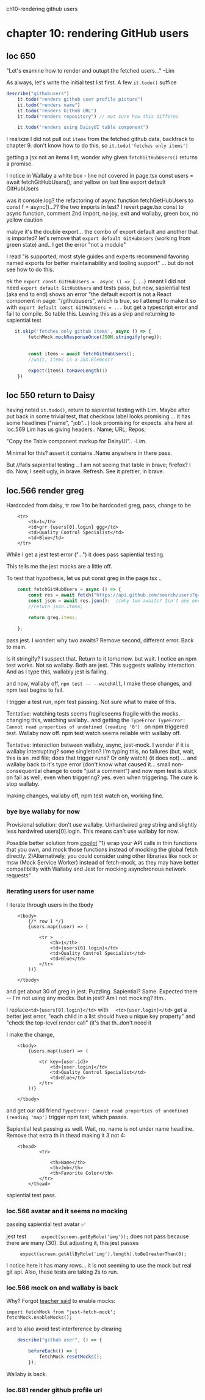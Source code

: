 ch10-rendering github users
# chapter 10: rendering GitHub users

## loc 650

"Let's examine how to render and outupt the fetched users..." -Lim

As always, let's write the initial test list first. A few ```it.todo()``` suffice
```ts
describe("githubusers")
    it.todo("renders github user profile picture")
    it.todo("renders name")
    it.todo("renders GitHub URL")
    it.todo("renders repository") // not sure how this differes

    it.todo("renders using DaisyUI table component")


```

I realixze I did not pull out ```items``` from the fetched github data, backtrack to chapter 9. don't know how to do this, so ```it.todo('fetches only items')```

getting a jsx not an items list; wonder why given ```fetchGitHubUsers()``` returns a promise.

I notice in Wallaby a white box - line not covered in page.tsx
    const users = await fetchGitHubUsers();
and yellow on last line
    export default GitHubUsers

was it console.log? the refactoring of async function fetchGetHubUsers to const f = async()...?? the two imports in test?  I revert page.tsx const to async function, comment 2nd import, no joy, exit and  wallaby, green box, no yellow caution

mabye it's the double export... the combo of export default and another that is imported?
let's remove that ```export default GitHubUsers``` (working from green state) and.. I get the error "not a module"

I read "is supported, most style guides and experts recommend favoring named exports for better maintainability and tooling support" ... but do not see how to do this.

ok the ```export const GitHubUsers =  async () => {...}```  meant I did not need ```export default GitHubUsers``` and tests pass, but now, sapiential test (aka end to end) shows an error "the default export is not a React component in page: "/githubusers", which is true, so I attempt to make it so with ```export default const GitHubUsers = ...``` but get a typescript error and fail to compile. So table this. Leaving this as a skip and returning to sapiential test

```ts
   it.skip('fetches only github items', async () => {
        fetchMock.mockResponseOnce(JSON.stringify(greg));
        

        const items = await fetchGitHubUsers(); 
        //wait, items is a JSX.Element?

        expect(items).toHaveLength(1)
    })
```

## loc 550 return to Daisy

having noted ```it.todo()```, return to sapiential testing with Lim.  Maybe after put back in some trivial test, that checkbox label looks promising ... it has some headlines ("name", "job"...) look proomising for expects. aha here at loc.569 Lim has us giving headers.. Name; URL; Repos;


"Copy the Table component markup for DaisyUI".. -Lim.  

Minimal for this? assert it contains..Name anywhere in there
pass.

But //fails sapiential testing .. I am not seeing that table in brave; firefox? I do. Now, I seeit ugly, in brave. Refresh. See it prettier, in brave.

## loc.566 render greg

Hardcoded from daisy, tr row 1 to be hardcoded greg, pass, change to be

```tsx
    <tr>
        <th>1</th>
        <td>grr {users[0].login} ggg</td>
        <td>Quality Control Specialist</td>
        <td>Blue</td>
    </tr>
```

While I get a jest test error ("...") it does pass sapiential testing.

This tells me the jest mocks are a little off.

To test that hypothesis, let us put const greg in the page.tsx ..

```ts
    const fetchGitHubUsers = async () => {
        const res = await fetch("https://api.github.com/search/users?q=greg");
        const json = await res.json();  //why two awaits? Isn't one enough?
        //return json.items;

        return greg.items;
        
    };
```

pass jest.
I wonder: why two awaits? Remove second, different error. Back to main.

Is it stringify? I suspect that. Return to it tomorrow.
but wait. I notice an npm test works. Not so wallaby. Both are jest. This suggests wallaby interaction. And as I type this, wallably jest is failing. 

and now, wallaby off, ```npm test -- --watchAll```, I make these changes, and npm test begins to fail. 

I trigger a test run, npm test passing. Not sure what to make of this. 

Tentative: watching tests seems fragileseems fragile with the mocks.
changing this, watching wallaby.. and getting the 
```TypeError TypeError: Cannot read properties of undefined (reading '0') ``` on npm triggered test. Wallaby now off. npm test watch seems reliable with wallaby off. 

Tentative: interaction between wallaby, async, jest-mock. I wonder if it is wallaby interrupting? some singleton? I'm typing this, no failures (but, wait, this is an .md file; does that trigger runs? Or only watch) (it does not) ... and wallaby back to it's type error (don't know what caused it... small non-consequential change to code "just a comment") and now npm test is stuck on fail as well, even when triggering? yes. even when triggering. The cure is stop wallaby.

making changes, wallaby off, npm test watch on, working fine. 

### bye bye wallaby for now
Provisional solution: don't use wallaby. Unhardwired *greg* string and slightly less hardwired users[0].login. This means can't use wallaby for now.

Possible better solution from [copilot](https://www.perplexity.ai/search/any-known-problems-ohdxlgKGQgqWEz0dnId_Vg)
"1) wrap your API calls in thin functions that you own, and mock those functions instead of mocking the global fetch directly.
2)Alternatively, you could consider using other libraries like nock  or msw (Mock Service Worker) instead of fetch-mock, as they may have better compatibility with Wallaby and Jest for mocking asynchronous network requests"


### iterating users for user name
I iterate through users in the tbody
```tsx 
    <tbody>
        {/* row 1 */}
        {users.map((user) => (

            <tr >
                <th>1</th>
                <td>{users[0].login}</td>
                <td>Quality Control Specialist</td>
                <td>Blue</td>
            </tr>
        ))}

    </tbody>
```

and get about 30 of greg in jest. Puzzling. Sapiential? Same. Expected there -- I'm not using any mocks. But in jest? Am I not mocking? Hm..

I replace```<td>{users[0].login}</td>``` with  ```  <td>{user.login}</td>``` get a better jest error, "each child in a list should hvea u nique key property" and "check the top-level render call" (it's that th..don't need it

I make the change, 
```tsx
    <tbody>
        {users.map((user) => (

            <tr key={user.id}>
                <td>{user.login}</td>
                <td>Quality Control Specialist</td>
                <td>Blue</td>
            </tr>
        ))}

    </tbody>
```

and get our old friend
```TypeError: Cannot read properties of undefined (reading 'map')```
trigger npm test, which passes.

Sapiential test passing as well. Wait, no, name is not under name headline. Remove that extra th in thead making it 3 not 4:
```tsx
    <thead>
            <tr>

                <th>Name</th>
                <th>Job</th>
                <th>Favorite Color</th>
            </tr>
        </thead>
```
sapiential test pass.


### loc.566 avatar and it seems no mocking

passing sapiential test avatar ✅

jest test ```     expect(screen.getByRole('img'));``` 
does not pass because there are many (30).
But adjusting it, this jest passes 

```      expect(screen.getAllByRole('img').length).toBeGreaterThan(0); ```
 

I notice  here it has many rows... it is not seeming to use the mock
but real git api. Also, these tests are taking 2s to run.

### loc.566 mock on and wallaby is back

Why? Forgot [teacher said](https://www.marcusoft.net/2022/11/nextjs-testing-async-react-components.html) to enable mocks:

    import fetchMock from "jest-fetch-mock";
    fetchMock.enableMocks();


and to also avoid test interference by clearing
```ts 
    describe("github user", () => {

        beforeEach(() => {
            fetchMock.resetMocks();
        });
```

Wallaby is back.

### loc.681 render github profile url